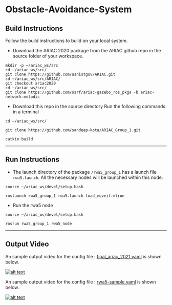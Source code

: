 # Obstacle-Avoidance-System


## Build Instructions
Follow the build instructions to build on your local system. 
- Download the ARIAC 2020 package from the ARIAC github repo in the source folder of your workspace.
```
mkdir -p ~/ariac_ws/src
cd ~/ariac_ws/src/
git clone https://github.com/usnistgov/ARIAC.git
cd ~/ariac_ws/src/ARIAC/
git checkout ariac2020
cd ~/ariac_ws/src/
git clone https://github.com/osrf/ariac-gazebo_ros_pkgs -b ariac-network-melodic
```

- Download this repo in the source directory
Run the following commands in a terminal

```
cd ~/ariac_ws/src/

git clone https://github.com/sandeep-kota/ARIAC_Group_1.git

catkin build
```

---
## Run Instructions
 - The launch directory of the package `/rwa5_group_1` has a launch file `rwa5.launch`. All the necessary nodes will be launched within this node.

 ```
source ~/ariac_ws/devel/setup.bash

roslaunch rwa5_group_1 rwa5.launch load_moveit:=true
 ```

 - Run the rwa5 node 
 ```
source ~/ariac_ws/devel/setup.bash

rosrun rwa5_group_1 rwa5_node
 ``` 


---
 ## Output Video

An sample output video for the config file : [final_ariac_2021.yaml](./rwa5_group_1/config/final_ariac_2021.yaml) is shown below.

 [![alt text](./rwa5_group_1/docs/output_score/video_thumbnail.PNG?raw=true "Final Output Video")](https://www.youtube.com/watch?v=VHgZroqvAyw&ab_channel=RodrigoPerez)

An sample output video for the config file : [rwa5-sample.yaml](./rwa5_group_1/config/rwa5-sample.yaml) is shown below.

 [![alt text](./rwa5_group_1/docs/output_score/video_thumbnail.PNG?raw=true "Final Output Video")](https://www.youtube.com/watch?v=ij6FFzRd-K4&ab_channel=RodrigoPerez)





